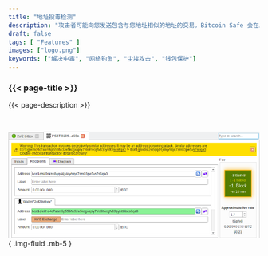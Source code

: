 ```yaml
---
title: "地址投毒检测"
description: "攻击者可能向您发送包含与您地址相似的地址的交易。Bitcoin Safe 会在发生这种情况时提醒您"
draft: false
tags: [ "Features" ]
images: ["logo.png"]
keywords: ["解决中毒", "网络钓鱼", "尘埃攻击", "钱包保护"]
---
```


### {{< page-title >}} 
{{< page-description >}} 

<br>



![](logo.png)
{ .img-fluid .mb-5 }